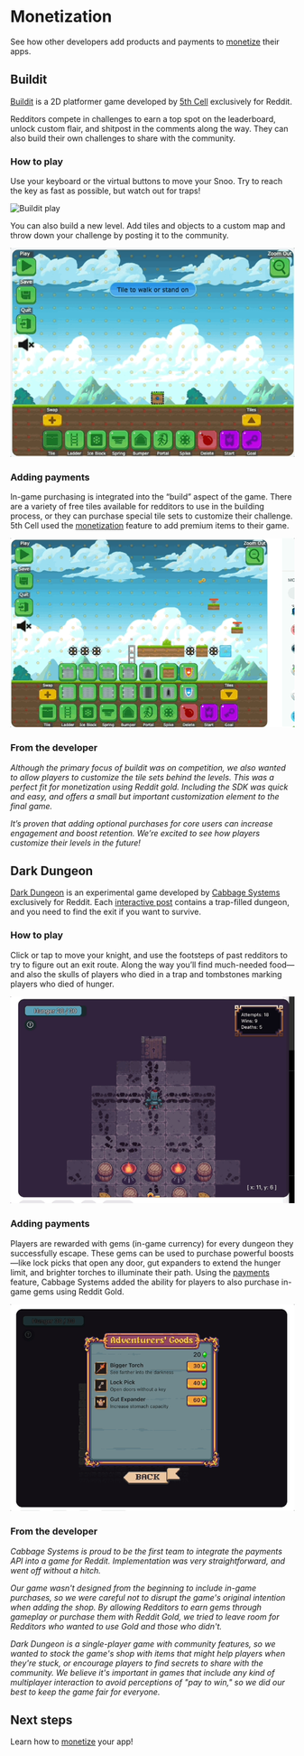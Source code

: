 # Monetization

See how other developers add products and payments to [monetize](../payments/payments_overview.md) their apps.

## Buildit

[Buildit](https://www.reddit.com/r/buildit/) is a 2D platformer game developed by [5th Cell](https://www.5thcell.com/) exclusively for Reddit.

Redditors compete in challenges to earn a top spot on the leaderboard, unlock custom flair, and shitpost in the comments along the way. They can also build their own challenges to share with the community.

### How to play

Use your keyboard or the virtual buttons to move your Snoo. Try to reach the key as fast as possible, but watch out for traps!

![Buildit play](../assets/showcase/buildit_gameplay.gif)

You can also build a new level. Add tiles and objects to a custom map and throw down your challenge by posting it to the community.

![Buildit build](../assets/showcase/buildit_building.gif)

### Adding payments

In-game purchasing is integrated into the “build” aspect of the game. There are a variety of free tiles available for redditors to use in the building process, or they can purchase special tile sets to customize their challenge. 5th Cell used the [monetization](../payments/payments_overview.md) feature to add premium items to their game.

![Buildit purchase](../assets/showcase/buildit_purchasing.gif)

### From the developer

_Although the primary focus of buildit was on competition, we also wanted to allow players to customize the tile sets behind the levels. This was a perfect fit for monetization using Reddit gold. Including the SDK was quick and easy, and offers a small but important customization element to the final game._

_It’s proven that adding optional purchases for core users can increase engagement and boost retention. We’re excited to see how players customize their levels in the future!_

## Dark Dungeon

[Dark Dungeon](https://www.reddit.com/r/DarkDungeonGame/) is an experimental game developed by [Cabbage Systems](https://www.cabbagesystems.com/) exclusively for Reddit. Each [interactive post](interactive_posts.md) contains a trap-filled dungeon, and you need to find the exit if you want to survive.

### How to play

Click or tap to move your knight, and use the footsteps of past redditors to try to figure out an exit route. Along the way you’ll find much-needed food—and also the skulls of players who died in a trap and tombstones marking players who died of hunger.

![Dark Dungeon](../assets/showcase/dark_dungeon.gif)

### Adding payments

Players are rewarded with gems (in-game currency) for every dungeon they successfully escape. These gems can be used to purchase powerful boosts—like lock picks that open any door, gut expanders to extend the hunger limit, and brighter torches to illuminate their path. Using the [payments](../payments/payments_overview.md) feature, Cabbage Systems added the ability for players to also purchase in-game gems using Reddit Gold.

![Dark Dungeon](../assets/showcase/dark_dungeon_shop.gif)

### From the developer

_Cabbage Systems is proud to be the first team to integrate the payments API into a game for Reddit. Implementation was very straightforward, and went off without a hitch._

_Our game wasn't designed from the beginning to include in-game purchases, so we were careful not to disrupt the game's original intention when adding the shop. By allowing Redditors to earn gems through gameplay or purchase them with Reddit Gold, we tried to leave room for Redditors who wanted to use Gold and those who didn't._

_Dark Dungeon is a single-player game with community features, so we wanted to stock the game's shop with items that might help players when they're stuck, or encourage players to find secrets to share with the community. We believe it's important in games that include any kind of multiplayer interaction to avoid perceptions of "pay to win," so we did our best to keep the game fair for everyone._

## Next steps

Learn how to [monetize](../payments/payments_overview.md) your app!
